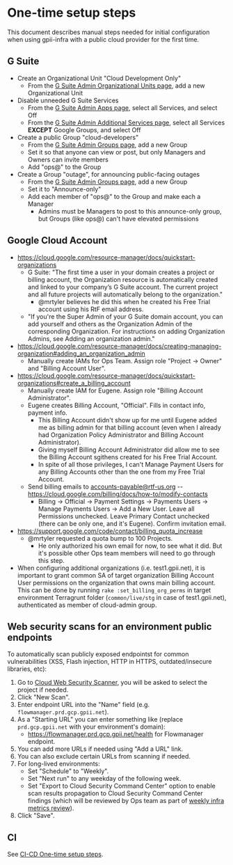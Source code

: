 # One-time setup steps

This document describes manual steps needed for initial configuration when using gpii-infra with a public cloud provider for the first time.

## G Suite

* Create an Organizational Unit "Cloud Development Only"
   * From the [G Suite Admin Organizational Units page](https://admin.google.com/u/1/ac/orgunits), add a new Organizational Unit
* Disable unneeded G Suite Services
   * From the [G Suite Admin Apps page](https://admin.google.com/u/1/ac/appslist/core), select all Services, and select Off
   * From the [G Suite Admin Additional Services page](https://admin.google.com/u/1/ac/appslist/additional), select all Services **EXCEPT** Google Groups, and select Off
* Create a public Group "cloud-developers"
   * From the [G Suite Admin Groups page](https://admin.google.com/raisingthefloor.org/AdminHome?hl=en&fc=true#GroupList:), add a new Group
   * Set it so that anyone can view or post, but only Managers and Owners can invite members
   * Add "ops@" to the Group
* Create a Group "outage", for announcing public-facing outages
   * From the [G Suite Admin Groups page](https://admin.google.com/raisingthefloor.org/AdminHome?hl=en&fc=true#GroupList:), add a new Group
   * Set it to "Announce-only"
   * Add each member of "ops@" to the Group and make each a Manager
      * Admins must be Managers to post to this announce-only group, but Groups (like ops@) can't have elevated permissions

## Google Cloud Account

* https://cloud.google.com/resource-manager/docs/quickstart-organizations
   * G Suite: "The first time a user in your domain creates a project or billing account, the Organization resource is automatically created and linked to your company’s G Suite account. The current project and all future projects will automatically belong to the organization."
      * @mrtyler believes he did this when he created his Free Trial account using his RtF email address.
   * "If you're the Super Admin of your G Suite domain account, you can add yourself and others as the Organization Admin of the corresponding Organization. For instructions on adding Organization Admins, see Adding an organization admin."
* https://cloud.google.com/resource-manager/docs/creating-managing-organization#adding_an_organization_admin
   * Manually create IAMs for Ops Team. Assign role "Project -> Owner" and "Billing Account User".
* https://cloud.google.com/resource-manager/docs/quickstart-organizations#create_a_billing_account
   * Manually create IAM for Eugene. Assign role "Billing Account Administrator".
   * Eugene creates Billing Account, "Official". Fills in contact info, payment info.
      * This Billing Account didn't show up for me until Eugene added me as billing admin for that billing account (even when I already had Organization Policy Administrator and Billing Account Administrator).
      * Giving myself Billing Account Administrator did allow me to see the Billing Account sgithens created for his Free Trial Account.
      * In spite of all those privileges, I can't Manage Payment Users for any Billing Accounts other than the one from my Free Trial Account.
   * Send billing emails to accounts-payable@rtf-us.org -- https://cloud.google.com/billing/docs/how-to/modify-contacts
      * Billing -> Official -> Payment Settings -> Payments Users -> Manage Payments Users -> Add a New User. Leave all Permissions unchecked. Leave Primary Contact unchecked (there can be only one, and it's Eugene). Confirm invitation email.
* https://support.google.com/code/contact/billing_quota_increase
   * @mrtyler requested a quota bump to 100 Projects.
      * He only authorized his own email for now, to see what it did. But it's possible other Ops team members will need to go through this step.
* When configuring additional organizations (i.e. test1.gpii.net), it is important to grant common SA of target organization Billing Account User permissions on the organization that owns main billing account. This can be done by running `rake :set_billing_org_perms` in target environment Terragrunt folder (`common/live/stg` in case of test1.gpii.net), authenticated as member of cloud-admin group.

## Web security scans for an environment public endpoints

To automatically scan publicly exposed endpointst for common vulnerabilities (XSS, Flash injection, HTTP in HTTPS, outdated/insecure libraries, etc):

1. Go to [Cloud Web Security Scanner](https://console.cloud.google.com/security/web-scanner/scanConfigs), you will be asked to select the project if needed.
1. Click "New Scan".
1. Enter endpoint URL into the "Name" field (e.g. `flowmanager.prd.gcp.gpii.net`).
1. As a "Starting URL" you can enter something like (replace `prd.gcp.gpii.net` with your environment's domain):
   * https://flowmanager.prd.gcp.gpii.net/health for Flowmanager endpoint.
1. You can add more URLs if needed using "Add a URL" link.
1. You can also exclude certain URLs from scanning if needed.
1. For long-lived environments:
   * Set "Schedule" to "Weekly".
   * Set "Next run" to any weekday of the following week.
   * Set "Export to Cloud Security Command Center" option to enable scan results propagation to Cloud Security Command Center findings (which will be reviewed by Ops team as part of [weekly infra metrics review](https://pad.gpii.net/mypads/?/mypads/group/gpii-infrastructure-standups-lix4njm/pad/view/key-metrics-for-infrastructure-pc1g4nnd)).
1. Click "Save".

## CI

See [CI-CD One-time setup steps](./CI-CD.md#one-time-setup-steps).

